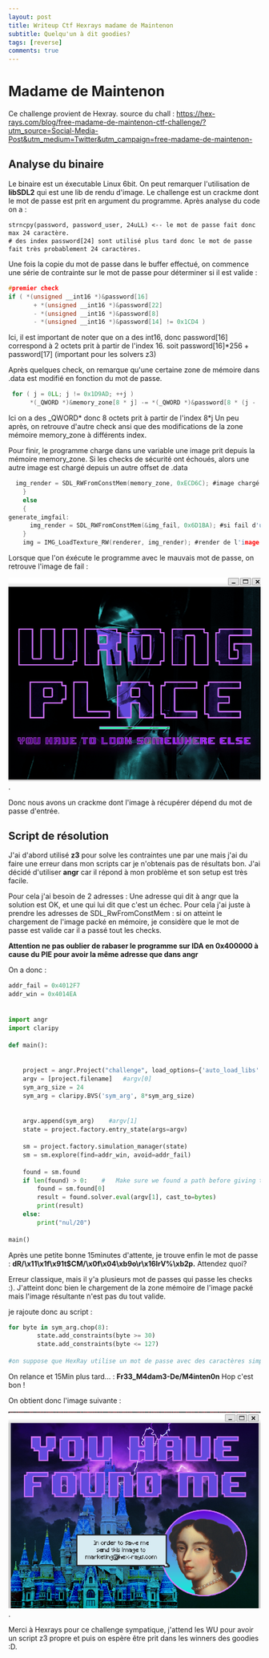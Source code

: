 ```yaml
---
layout: post
title: Writeup Ctf Hexrays madame de Maintenon
subtitle: Quelqu'un à dit goodies?
tags: [reverse]
comments: true
---
```



# Madame de Maintenon

Ce challenge provient de Hexray.
source du chall : https://hex-rays.com/blog/free-madame-de-maintenon-ctf-challenge/?utm_source=Social-Media-Post&utm_medium=Twitter&utm_campaign=free-madame-de-maintenon-

## Analyse du binaire

Le binaire est un éxecutable Linux 6bit. On peut remarquer l'utilisation de **libSDL2** qui est une lib de rendu d'image.
Le challenge est un crackme dont le mot de passe est prit en argument du programme. 
Après analyse du code on a : 

```
strncpy(password, password_user, 24uLL) <-- le mot de passe fait donc max 24 caractère.
# des index password[24] sont utilisé plus tard donc le mot de passe fait très probablement 24 caractères.
```
Une fois la copie du mot de passe dans le buffer effectué, on commence une série de contrainte sur le mot de passe pour déterminer si il est valide : 
```c
#premier check
if ( *(unsigned __int16 *)&password[16]
       + *(unsigned __int16 *)&password[22]
       - *(unsigned __int16 *)&password[8]
       - *(unsigned __int16 *)&password[14] != 0x1CD4 )
```

Ici, il est important de noter que on a des int16, donc password[16] correspond à 2 octets prit à partir de l'index 16. soit password[16]*256 + password[17] (important pour les solvers z3)

Après quelques check, on remarque qu'une certaine zone de mémoire dans .data est modifié en fonction du mot de passe.
```c
 for ( j = 0LL; j != 0x1D9AD; ++j )
      *(_QWORD *)&memory_zone[8 * j] -= *(_QWORD *)&password[8 * (j - (j / 3  + (((0xAAAAAAAAAAAAAAABLL * (unsigned __int128)j) >> 64) & 0xFFFFFFFFFFFFFFFELL)))];
```

Ici on a des _QWORD* donc 8 octets prit à partir de l'index 8*j
Un peu après, on retrouve d'autre check ansi que des modifications de la zone mémoire memory_zone à différents index.

Pour finir, le programme charge dans une variable une image prit depuis la mémoire memory_zone. 
Si les checks de sécurité ont échoués, alors une autre image est chargé depuis un autre offset de .data
```c
  img_render = SDL_RWFromConstMem(memory_zone, 0xECD6C); #image chargé si tout les check ont réussi
    }
    else
    {
generate_imgfail:
      img_render = SDL_RWFromConstMem(&img_fail, 0x6D1BA); #si fail d'un check, on charge cette image
    }
    img = IMG_LoadTexture_RW(renderer, img_render); #render de l'image
```

Lorsque que l'on éxécute le programme avec le mauvais mot de passe, on retrouve l'image de fail :

!["Fail"](/assets/img/posts/hexrayctf/fail.PNG "image de fail").


Donc nous avons un crackme dont l'image à récupérer dépend du mot de passe d'entrée. 

## Script de résolution 

J'ai d'abord utilisé **z3** pour solve les contraintes une par une mais j'ai du faire une erreur dans mon scripts car je n'obtenais pas de résultats bon.
J'ai décidé d'utiliser **angr** car il répond à mon problème et son setup est très facile.

Pour cela j'ai besoin de 2 adresses : Une adresse qui dit à angr que la solution est OK, et une qui lui dit que c'est un échec.
Pour cela j'ai juste à prendre les adresses de SDL_RwFromConstMem : si on atteint le chargement de l'image packé en mémoire, je considère que le mot de passe est valide car il a passé tout les checks. 

**Attention ne pas oublier de rabaser le programme sur IDA en 0x400000 à cause du PIE pour avoir la même adresse que dans angr**

On a donc : 

```python
addr_fail = 0x4012F7
addr_win = 0x4014EA


import angr
import claripy  

def main():

   
    project = angr.Project("challenge", load_options={'auto_load_libs':False})
    argv = [project.filename]   #argv[0]
    sym_arg_size = 24
    sym_arg = claripy.BVS('sym_arg', 8*sym_arg_size)


    argv.append(sym_arg)    #argv[1]
    state = project.factory.entry_state(args=argv)

    sm = project.factory.simulation_manager(state)
    sm = sm.explore(find=addr_win, avoid=addr_fail)

    found = sm.found
    if len(found) > 0:    #   Make sure we found a path before giving the solution
        found = sm.found[0]
        result = found.solver.eval(argv[1], cast_to=bytes)
        print(result)
    else:
        print("nul/20")

main()
```

Après une petite bonne 15minutes d'attente, je trouve enfin le mot de passe : **dR/\x11\x1f\x91t$CM/\x0f\x04\xb9o\r\x16IrV%\xb2p.**
Attendez quoi? 

Erreur classique, mais il y'a plusieurs mot de passes qui passe les checks :). J'atteint donc bien le chargement de la zone mémoire de l'image packé mais l'image résultante n'est pas du tout valide. 

je rajoute donc au script : 
```python
for byte in sym_arg.chop(8):
        state.add_constraints(byte >= 30) 
        state.add_constraints(byte <= 127)
        
#on suppose que HexRay utilise un mot de passe avec des caractères simples.
```

On relance et 15Min plus tard... : **Fr33_M4dam3-De/M4inten0n**
Hop c'est bon !

On obtient donc l'image suivante : 

!["Win"](/assets/img/posts/hexrayctf/win.PNG "image de validation").


Merci à Hexrays pour ce challenge sympatique, j'attend les WU pour avoir un script z3 propre et puis on espère être prit dans les winners des goodies :D.

